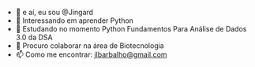 - 👋 e aí, eu sou @Jingard
- 👀 Interessando em aprender Python
- 🌱 Estudando no momento Python Fundamentos Para Análise de Dados 3.0 da DSA
- 💞️ Procuro colaborar na área de Biotecnologia
- 📫 Como me encontrar: jlbarbalho@gmail.com

<!---
Jingard/Jingard is a ✨ special ✨ repository because its `README.md` (this file) appears on your GitHub profile.
You can click the Preview link to take a look at your changes.
--->
